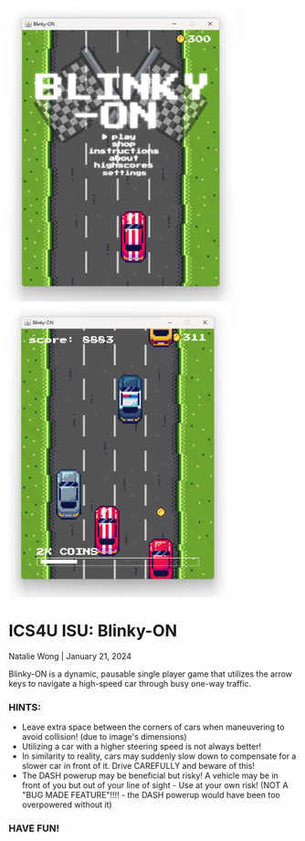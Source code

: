 <div>
  <img src="screenshots/menuSS.png" width="400">
  <img src="screenshots/ingameSS.png" width="388">
</div>

<h1>ICS4U ISU: Blinky-ON</h1>
Natalie Wong | January 21, 2024

Blinky-ON is a dynamic, pausable single player game that utilizes the
arrow keys to navigate a high-speed car through busy one-way traffic.

<h3>HINTS:</h3>

- Leave extra space between the corners of cars when maneuvering to avoid
  collision! (due to image's dimensions)
- Utilizing a car with a higher steering speed is not always better!
- In similarity to reality, cars may suddenly slow down to compensate for
  a slower car in front of it. Drive CAREFULLY and beware of this!
- The DASH powerup may be beneficial but risky!
  A vehicle may be in front of you but out of your line of sight - Use at your own risk!
  (NOT A "BUG MADE FEATURE"!!!! - the DASH powerup would have been too overpowered without it)

<h3>HAVE FUN!</h3>
